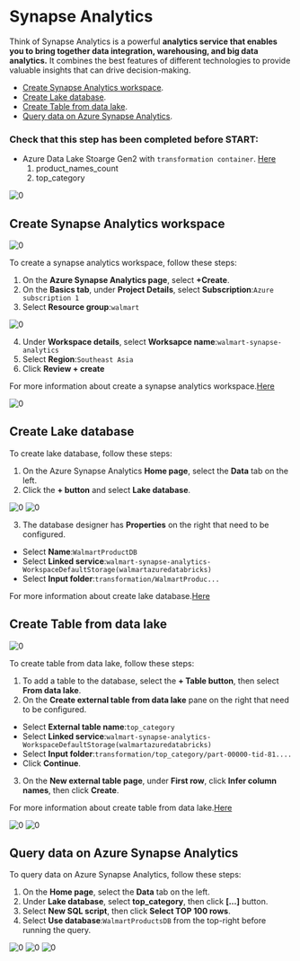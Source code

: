 # Synapse Analytics
Think of Synapse Analytics is a powerful **analytics service that enables you to bring together data integration, warehousing, and big data analytics.** It combines the best features of different technologies to provide valuable insights that can drive decision-making.

- [Create Synapse Analytics workspace](04-synapse-analytics.md#Create-Synapse-Analytics-workspace).<br>
- [Create Lake database](04-synapse-analytics.md#Create-Lake-database).<br>
- [Create Table from data lake](04-synapse-analytics.md#Create-Table-from-data-lake).<br>
- [Query data on Azure Synapse Analytics](04-synapse-analytics.md#Query-data-on-Azure-Synapse-Analytics).<br>

### Check that this step has been completed before START:
- Azure Data Lake Stoarge Gen2 with `transformation container`. [Here](01-storage-accounts.md#Create-Azure-Data-Lake-Storage-Gen2)  
  1. product_names_count
  2. top_category 

![0](/images/68.png)

## Create Synapse Analytics workspace

![0](/images/69.png)

To create a synapse analytics workspace, follow these steps:
1. On the **Azure Synapse Analytics page**, select **+Create**.
2. On the **Basics tab**, under **Project Details**, select **Subscription**:`Azure subscription 1`
3. Select **Resource group**:`walmart`

![0](/images/70.png)

4. Under **Workspace details**, select **Worksapce name**:`walmart-synapse-analytics`
5. Select **Region**:`Southeast Asia`
6. Click **Review + create**

For more information about create a synapse analytics workspace.[Here](https://learn.microsoft.com/en-us/azure/synapse-analytics/get-started-create-workspace)

![0](/images/71.png)

## Create Lake database

To create lake database, follow these steps:
1. On the Azure Synapse Analytics **Home page**, select the **Data** tab on the left.
2. Click the **+ button** and select **Lake database**.

![0](/images/72.png)
![0](/images/73.png)

3. The database designer has **Properties** on the right that need to be configured.
- Select **Name**:`WalmartProductDB`
- Select **Linked service**:`walmart-synapse-analytics-WorkspaceDefaultStorage(walmartazuredatabricks)`
- Select **Input folder**:`transformation/WalmartProduc...`

For more information about create lake database.[Here](https://learn.microsoft.com/en-us/azure/synapse-analytics/database-designer/create-empty-lake-database)

## Create Table from data lake

![0](/images/74.png)

To create table from data lake, follow these steps:
1. To add a table to the database, select the **+ Table button**, then select **From data lake**.
2. On the **Create external table from data lake** pane on the right that need to be configured.
- Select **External table name**:`top_category`
- Select **Linked service**:`walmart-synapse-analytics-WorkspaceDefaultStorage(walmartazuredatabricks)`
- Select **Input folder**:`transformation/top_category/part-00000-tid-81....`
- Click **Continue**.
3. On the **New external table page**, under **First row**, click **Infer column names**, then click **Create**.

For more information about create table from data lake.[Here](https://learn.microsoft.com/en-us/azure/synapse-analytics/database-designer/create-empty-lake-database)

![0](/images/75.png)
![0](/images/76.png)

## Query data on Azure Synapse Analytics

To query data on Azure Synapse Analytics, follow these steps:
1. On the **Home page**, select the **Data** tab on the left.
2. Under **Lake database**, select **top_category**, then click **[...]** button.
3. Select **New SQL script**, then click **Select TOP 100 rows**.
4. Select **Use database**:`WalmartProductsDB` from the top-right before running the query.

![0](/images/77.png)
![0](/images/78.png)
![0](/images/79.png)
